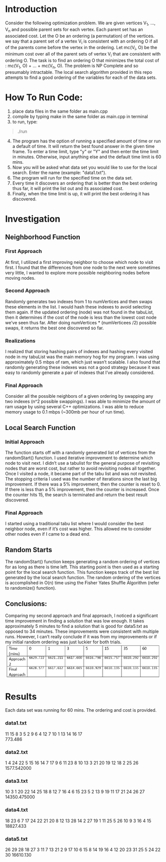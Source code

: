 # Introduction
Consider the following optimization problem. We are given vertices V<sub>1</sub>, ..., V<sub>n</sub> and possible parent sets for each vertex. Each parent set has an associated cost. Let the O be an ordering (a permutation) of the vertices. we say that a parent set of a vertex V<sub>i</sub> is consistent with an ordering O if all of the parents come before the vertex in the ordering. Let mc(V<sub>i</sub>, O) be the minimum cost over all of the parent sets of vertex V<sub>i</sub> that are consistent with ordering O. The task is to find an ordering O that minimizes the total cost of : mc(V<sub>1</sub>, O) + … + mc(V<sub>n</sub>, O).
The problem is NP Complete and so presumably intractable. The local search algorithm provided in this repo attempts to find a good ordering of the variables for each of the data sets.



# How To Run Code:
1. place data files in the same folder as main.cpp
2. compile by typing make in the same folder as main.cpp in terminal
3. to run, type:
  > ./run
4. The program has the option of running a specified amount of time or run a
default of time. It will return the best found answer in the given time frame.
To enter a time limit, type "y" or "Y" and then enter the time limit in minutes.
Otherwise, input anything else and the default time limit is 60 mins.
5. Now you will be asked what data set you would like to use for the local search.
Enter the name (example: "data1.txt").
6. The program will run for the specified time on the data set.
7. Every time it discovers an ordering that is better than the best ordering thus far,
it will print the list out and its associated cost.
8. Finally, when the time limit is up, it will print the best ordering it has discovered.

# Investigation
## Neighborhood Function
### First Approach
At first, I utilized a first improving neighbor to choose which node to visit first. I found that the differences from one node to the next were sometimes very little, I wanted to explore more possible neighboring nodes before moving nodes.
### Second Approach
Randomly generates two indexes from 1 to numVertices and then swaps these elements in the list. I would hash these indexes to avoid selecting them again. If the updated ordering (node) was not found in the tabuList, then it determines if the cost of the node is less than the lowest cost node we’ve seen thus far. After doing numVertices * (numVerticees /2) possible swaps, it returns the best one discovered so far.
### Realizations
I realized that storing hashing pairs of indexes and hashing every visited node in my tabuList was the main memory hog for my program. I was using approximately 0.5 mbps of ram, which just wasn’t scalable. I also found that randomly generating these indexes was not a good strategy because it was easy to randomly generate a pair of indexes that I’ve already considered.
### Final Approach
Consider all the possible neighbors of a given ordering by swapping any two indexes (n^2 possible swappings). I was able to minimize the amount of ram usage by using several C++ optimizations. I was able to reduce memory usage to 0.1 mbps (~300mb per hour of run time).


## Local Search Function
### Initial Approach
The function starts off with a randomly generated list of vertices from the randomStart() function. I used iterative improvement to determine which node to visit next. I didn’t use a tabulist for the general purpose of revisiting nodes that are worst cost, but rather to avoid revisiting nodes all together. Once I visited a node, it became part of the tabu list and was not revisited.
The stopping criteria I used was the number of iterations since the last big improvement. If there was a 5% improvement, then the counter is reset to 0. If there is less than a 5% improvement, then the counter is increased. Once the counter hits 15, the search is terminated and return the best result discovered.
### Final Approach
I started using a traditional tabu list where I would consider the best neighbor node, even if it’s cost was higher. This allowed me to consider other nodes even if I came to a dead end.
## Random Starts
The randomStart() function keeps generating a random ordering of vertices for as long as there is time left. This starting point is then used as a starting point for the local search function. This function keeps track of the best list generated by the local search function.
The random ordering of the vertices is accomplished in O(n) time using the Fisher Yates Shuffle Algorithm (refer to randomize() function).
## Conclusions:
Comparing my second approach and final approach, I noticed a significant time improvement in finding a solution that was low enough. It takes approximately 5 minutes to find a solution that is good for data5.txt as opposed to 34 minutes. These improvements were consistent with multiple runs. However, I can’t really conclude if it was from my improvements or if my initial random ordering was just luckier for both trials.  
![Alt text](table_results.PNG?raw=true )


# Results
Each data set was running for 60 mins. The ordering and cost is provided.
### data1.txt
11 15 8 3 5 2 9 6 4 12 7 10 1 13 14 16 17  
773.486
### data2.txt
1 4 24 22 5 15 16 14 7 17 9 6 11 23 8 10 13 3 21 20 19 12 18 2 25 26  
1577.542000
### data3.txt
10 3 1 20 22 14 25 18 8 12 7 16 4 6 15 23 5 2 13 9 19 11 17 21 24 26 27  
14350.475000
### data4.txt
18 23 6 7 17 24 22 21 20 8 12 13 28 14 2 27 19 1 11 25 5 26 10 9 3 16 4 15  
18827.433
### data5.txt
26 29 28 18 27 3 11 7 13 21 2 9 17 10 6 15 8 14 19 16 4 12 20 23 31 25 5 24 22 30
16610.130
